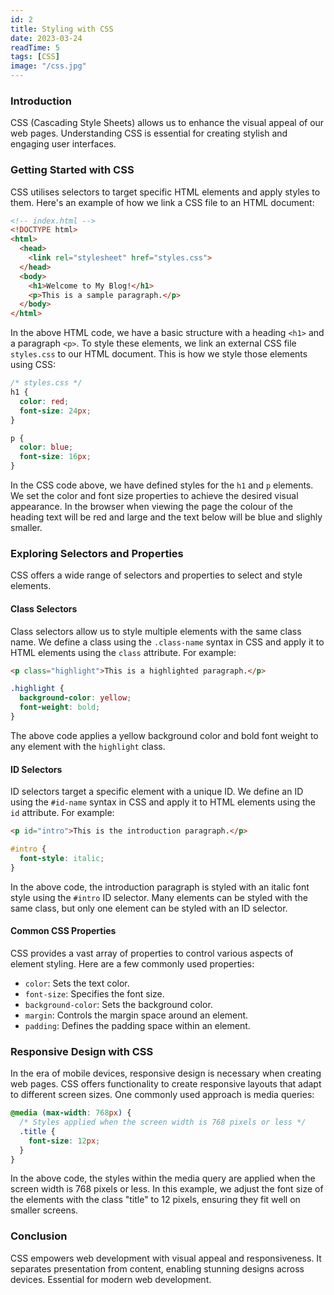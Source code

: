 ```yaml
---
id: 2
title: Styling with CSS
date: 2023-03-24
readTime: 5
tags: [CSS]
image: "/css.jpg"
---
```


### Introduction

CSS (Cascading Style Sheets) allows us to enhance the visual appeal of our web pages. Understanding CSS is essential for creating stylish and engaging user interfaces.

### Getting Started with CSS

CSS utilises selectors to target specific HTML elements and apply styles to them. Here's an example of how we link a CSS file to an HTML document:

```HTML
<!-- index.html -->
<!DOCTYPE html>
<html>
  <head>
    <link rel="stylesheet" href="styles.css">
  </head>
  <body>
    <h1>Welcome to My Blog!</h1>
    <p>This is a sample paragraph.</p>
  </body>
</html>
```

In the above HTML code, we have a basic structure with a heading `<h1>` and a paragraph `<p>`. To style these elements, we link an external CSS file `styles.css` to our HTML document. This is how we style those elements using CSS:

```CSS
/* styles.css */
h1 {
  color: red;
  font-size: 24px;
}

p {
  color: blue;
  font-size: 16px;
}
```

In the CSS code above, we have defined styles for the `h1` and `p` elements. We set the color and font size properties to achieve the desired visual appearance. In the browser when viewing the page the colour of the heading text will be red and large and the text below will be blue and slighly smaller.

### Exploring Selectors and Properties

CSS offers a wide range of selectors and properties to select and style elements.

#### Class Selectors

Class selectors allow us to style multiple elements with the same class name. We define a class using the `.class-name` syntax in CSS and apply it to HTML elements using the `class` attribute. For example:

```HTML
<p class="highlight">This is a highlighted paragraph.</p>
```

```CSS
.highlight {
  background-color: yellow;
  font-weight: bold;
}
```

The above code applies a yellow background color and bold font weight to any element with the `highlight` class.

#### ID Selectors

ID selectors target a specific element with a unique ID. We define an ID using the `#id-name` syntax in CSS and apply it to HTML elements using the `id` attribute. For example:

```HTML
<p id="intro">This is the introduction paragraph.</p>
```

```CSS
#intro {
  font-style: italic;
}
```

In the above code, the introduction paragraph is styled with an italic font style using the `#intro` ID selector. Many elements can be styled with the same class, but only one element can be styled with an ID selector.

#### Common CSS Properties

CSS provides a vast array of properties to control various aspects of element styling. Here are a few commonly used properties:

- `color`: Sets the text color.
- `font-size`: Specifies the font size.
- `background-color`: Sets the background color.
- `margin`: Controls the margin space around an element.
- `padding`: Defines the padding space within an element.

### Responsive Design with CSS

In the era of mobile devices, responsive design is necessary when creating web pages. CSS offers functionality to create responsive layouts that adapt to different screen sizes. One commonly used approach is media queries:

```CSS
@media (max-width: 768px) {
  /* Styles applied when the screen width is 768 pixels or less */
  .title {
    font-size: 12px;
  }
}
```

In the above code, the styles within the media query are applied when the screen width is 768 pixels or less. In this example, we adjust the font size of the elements with the class "title" to 12 pixels, ensuring they fit well on smaller screens.

### Conclusion

CSS empowers web development with visual appeal and responsiveness. It separates presentation from content, enabling stunning designs across devices. Essential for modern web development.
